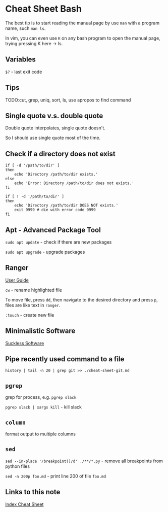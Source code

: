 # Cheat Sheet Bash

The best tip is to start reading the manual page by use `man` with a program name, such `man ls`.

In vim, you can even use `K` on any bash program to open the manual page, trying pressing K here -> ls.

## Variables

`$?` - last exit code

## Tips

TODO:cut, grep, uniq, sort, ls, use apropos to find command

## Single quote v.s. double quote

Double quote interpolates, single quote doesn't.

So I should use single quote most of the time.

## Check if a directory does not exist

```
if [ -d '/path/to/dir' ]
then
    echo 'Directory /path/to/dir exists.'
else
    echo 'Error: Directory /path/to/dir does not exists.'
fi
```

```
if [ ! -d '/path/to/dir' ]
then
    echo 'Directory /path/to/dir DOES NOT exists.'
    exit 9999 # die with error code 9999
fi
```

## Apt - Advanced Package Tool

`sudo apt update` - check if there are new packages

`sudo apt upgrade` - upgrade packages

## Ranger

[User Guide](https://github.com/ranger/ranger/wiki/Official-user-guide)

`cw` - rename highlighted file

To move file, press `dd`, then navigate to the desired directory and press `p`, files are like text in `ranger`.

`:touch` - create new file

## Minimalistic Software

[Suckless Software](https://suckless.org/rocks/)

## Pipe recently used command to a file

```
history | tail -n 20 | grep git >> ./cheat-sheet-git.md
```

## `pgrep`

grep for process, e.g. `pgrep slack`

`pgrep slack | xargs kill` - kill slack

## `column`

format output to multiple columns

## `sed`

`sed --in-place '/breakpoint()/d' ./**/*.py` - remove all breakpoints from python files

`sed -n 200p foo.md` - print line 200 of file `foo.md`

## Links to this note

[Index Cheat Sheet](index-cheat-sheet.md)
